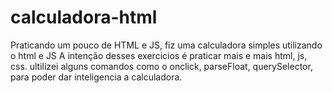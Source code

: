 # calculadora-html
Praticando um pouco de HTML e JS, fiz uma calculadora simples utilizando o html e JS 
A intenção desses exercicios é praticar mais e mais html, js, css.
ultilizei alguns comandos como o onclick, parseFloat, querySelector, para poder dar inteligencia a calculadora.
